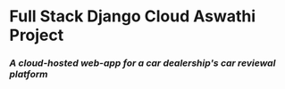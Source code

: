 # Full Stack Django Cloud Aswathi Project
### _A cloud-hosted web-app for a car dealership's car reviewal platform_



